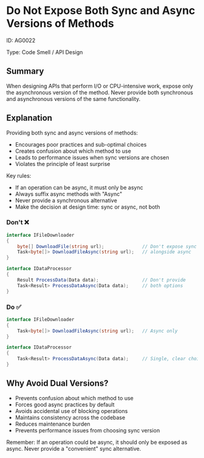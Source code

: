 ﻿# Do Not Expose Both Sync and Async Versions of Methods

ID: AG0022

Type: Code Smell / API Design

## Summary

When designing APIs that perform I/O or CPU-intensive work, expose only the asynchronous version of the method. Never provide both synchronous and asynchronous versions of the same functionality.

## Explanation

Providing both sync and async versions of methods:

- Encourages poor practices and sub-optimal choices
- Creates confusion about which method to use
- Leads to performance issues when sync versions are chosen
- Violates the principle of least surprise

Key rules:

- If an operation can be async, it must only be async
- Always suffix async methods with "Async"
- Never provide a synchronous alternative
- Make the decision at design time: sync or async, not both

### Don't ❌

```csharp
interface IFileDownloader
{
    byte[] DownloadFile(string url);              // Don't expose sync version
    Task<byte[]> DownloadFileAsync(string url);   // alongside async
}

interface IDataProcessor 
{
    Result ProcessData(Data data);                // Don't provide
    Task<Result> ProcessDataAsync(Data data);     // both options
}
```

### Do ✅

```csharp
interface IFileDownloader
{
    Task<byte[]> DownloadFileAsync(string url);   // Async only
}

interface IDataProcessor 
{
    Task<Result> ProcessDataAsync(Data data);     // Single, clear choice
}
```

## Why Avoid Dual Versions?

- Prevents confusion about which method to use
- Forces good async practices by default
- Avoids accidental use of blocking operations
- Maintains consistency across the codebase
- Reduces maintenance burden
- Prevents performance issues from choosing sync version

Remember: If an operation could be async, it should only be exposed as async. Never provide a "convenient" sync alternative.
